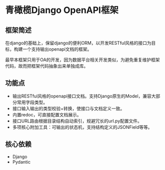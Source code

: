 青橄榄Django OpenAPI框架
=======================


## 框架简述

在django的基础上，保留django的便利ORM，以开发RESTful风格的接口为目标，构建一个支持输出openapi文档的框架。

最早本框架只用于OA的开发，因为数据平台相关开发类似，为避免重复维护框架代码，故而把框架代码抽象出来单独成库。

## 功能点

* 输出RESTful风格的openapi接口文档。支持Django原生的Model，兼容大部分常用字段类型。
* 接口输入输出的类型校验+转换，使接口与文档定义一致。
* 内置redoc，可直接配置文档展示。
* 接口URL路由根据目录结构自动索引，规避冗长的url.py配置文件。
* 多项核心附加工具：可输出的状态机，支持结构定义的JSONField等等。

## 核心依赖

* Django
* Pydantic
